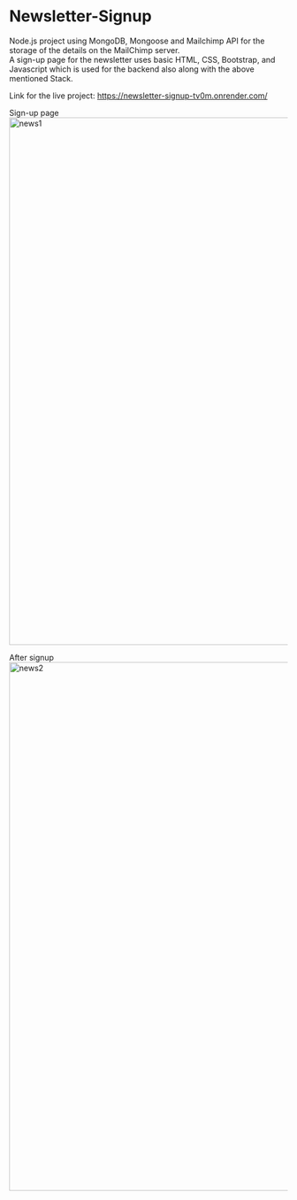 # Newsletter-Signup
Node.js project using MongoDB, Mongoose and Mailchimp API for the storage of the details on the MailChimp server.
<br>
A sign-up page for the newsletter uses basic HTML, CSS, Bootstrap, and Javascript which is used for the backend also along with the above mentioned Stack.

Link for the live project: https://newsletter-signup-tv0m.onrender.com/

Sign-up page
<img width="953" alt="news1" src="https://user-images.githubusercontent.com/96490105/226126750-21e4c5a6-c97a-4fa1-a226-2dd609474d4b.png">

After signup 
<img width="955" alt="news2" src="https://user-images.githubusercontent.com/96490105/226126752-cc6fe46a-3b88-4241-b748-d8d4738c6e3f.png">
